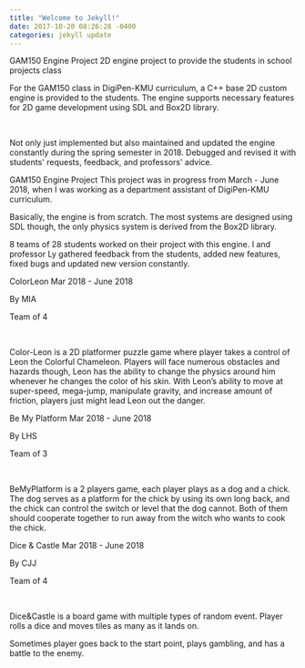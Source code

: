 ```yaml
---
title: "Welcome to Jekyll!"
date: 2017-10-20 08:26:28 -0400
categories: jekyll update
---
```



GAM150 Engine Project
2D engine project to provide the students in school projects class

 

For the GAM150 class in DigiPen-KMU curriculum, a C++ base 2D custom engine is provided to the students. The engine supports necessary features for 2D game development using SDL and Box2D library.

​

Not only just implemented but also maintained and updated the engine constantly during the spring semester in 2018. Debugged and revised it with students' requests, feedback, and professors' advice.

GAM150
Engine Project
  This project was in progress from March - June 2018, when I was working as a department assistant of DigiPen-KMU curriculum.

  Basically, the engine is from scratch. The most systems are designed using SDL though, the only physics system is derived from the Box2D library.

   8 teams of 28 students worked on their project with this engine. I and professor Ly gathered feedback from the students, added new features, fixed bugs and updated new version constantly.


ColorLeon
Mar 2018 - June 2018

By MIA

Team of 4

​

  Color-Leon is a 2D platformer puzzle game where player takes a control of Leon the Colorful Chameleon. Players will face numerous obstacles and hazards though, Leon has the ability to change the physics around him whenever he changes the color of his skin. With Leon’s ability to move at super-speed, mega-jump, manipulate gravity, and increase amount of friction, players just might lead Leon out the danger.


Be My Platform
Mar 2018 - June 2018

By LHS

Team of 3

​

  BeMyPlatform is a 2 players game, each player plays as a dog and a chick. The dog serves as a platform for the chick by using its own long back, and the chick can control the switch or level that the dog cannot. Both of them should cooperate together to run away from the witch who wants to cook the chick.


Dice & Castle
Mar 2018 - June 2018

By CJJ

Team of 4

​

  Dice&Castle is a board game with multiple types of random event. Player rolls a dice and moves tiles as many as it lands on.

  Sometimes player goes back to the start point, plays gambling, and has a battle to the enemy.
